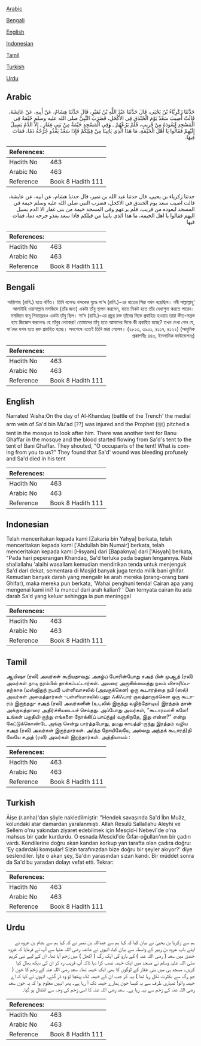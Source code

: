 [Arabic](#arabic)

[Bengali](#bengali)

[English](#english)

[Indonesian](#indonesian)

[Tamil](#tamil)

[Turkish](#turkish)

[Urdu](#urdu)

## Arabic


<div dir="rtl" lang="ar" style={{fontSize:'larger',backgroundColor:'#f8f9fa',padding:20}}>
حَدَّثَنَا زَكَرِيَّاءُ بْنُ يَحْيَى، قَالَ حَدَّثَنَا عَبْدُ اللَّهِ بْنُ نُمَيْرٍ، قَالَ حَدَّثَنَا هِشَامٌ، عَنْ أَبِيهِ، عَنْ عَائِشَةَ، قَالَتْ أُصِيبَ سَعْدٌ يَوْمَ الْخَنْدَقِ فِي الأَكْحَلِ، فَضَرَبَ النَّبِيُّ صلى الله عليه وسلم خَيْمَةً فِي الْمَسْجِدِ لِيَعُودَهُ مِنْ قَرِيبٍ، فَلَمْ يَرُعْهُمْ ـ وَفِي الْمَسْجِدِ خَيْمَةٌ مِنْ بَنِي غِفَارٍ ـ إِلاَّ الدَّمُ يَسِيلُ إِلَيْهِمْ فَقَالُوا يَا أَهْلَ الْخَيْمَةِ، مَا هَذَا الَّذِي يَأْتِينَا مِنْ قِبَلِكُمْ فَإِذَا سَعْدٌ يَغْذُو جُرْحُهُ دَمًا، فَمَاتَ فِيهَا‏.‏
</div>
<div style={{backgroundColor:'#f8f9fa',padding:20, marginBottom: 10}}><table> <thead> <tr> <th>References:</th> <th></th> </tr> </thead> <tbody><tr><td>Hadith No</td><td>463</td></tr><tr><td>Arabic No</td><td>463</td></tr><tr><td>Reference</td><td>Book 8 Hadith 111</td></tr></tbody></table></div>


<div dir="rtl" lang="ar" style={{fontSize:'larger',backgroundColor:'#f8f9fa',padding:20}}>
حدثنا زكرياء بن يحيى، قال حدثنا عبد الله بن نمير، قال حدثنا هشام، عن ابيه، عن عايشة، قالت اصيب سعد يوم الخندق في الاكحل، فضرب النبي صلى الله عليه وسلم خيمة في المسجد ليعوده من قريب، فلم يرعهم وفي المسجد خيمة من بني غفار الا الدم يسيل اليهم فقالوا يا اهل الخيمة، ما هذا الذي ياتينا من قبلكم فاذا سعد يغذو جرحه دما، فمات فيها
</div>
<div style={{backgroundColor:'#f8f9fa',padding:20, marginBottom: 10}}><table> <thead> <tr> <th>References:</th> <th></th> </tr> </thead> <tbody><tr><td>Hadith No</td><td>463</td></tr><tr><td>Arabic No</td><td>463</td></tr><tr><td>Reference</td><td>Book 8 Hadith 111</td></tr></tbody></table></div>

## Bengali


<div dir="rtl" lang="bn" style={{fontSize:'larger',backgroundColor:'#f8f9fa',padding:20}}>
‘আয়িশাহ (রাযি.) হতে বর্ণিত। তিনি বলেনঃ খন্দকের যুদ্ধে সা‘দ (রাযি.)-এর হাতের শিরা যখম হয়েছিল। নবী সাল্লাল্লাহু আলাইহি ওয়াসাল্লাম মসজিদে (তাঁর জন্য) একটা তাঁবু স্থাপন করলেন, যাতে নিকট হতে তাঁর দেখাশুনা করতে পারেন। মসজিদে বানূ গিফারেরও একটা তাঁবু ছিল। সা‘দ (রাযি.)-এর প্রচুর রক্ত তাঁদের দিকে প্রবাহিত হওয়ায় তারা ভীত-সন্ত্রস্ত হয়ে জিজ্ঞেস করলেনঃ হে তাঁবুর লোকেরা! তোমাদের তাঁবু হতে আমাদের দিকে কী প্রবাহিত হচ্ছে? তখন দেখা গেল যে, সা‘দের যখম হতে রক্ত প্রবাহিত হচ্ছে। অবশেষে এতেই তিনি মারা গেলেন। (২৮১৩, ৩৯০১, ৪১১৭, ৪১২২) (আধুনিক প্রকাশনীঃ ৪৪৩, ইসলামিক ফাউন্ডেশনঃ)
</div>
<div style={{backgroundColor:'#f8f9fa',padding:20, marginBottom: 10}}><table> <thead> <tr> <th>References:</th> <th></th> </tr> </thead> <tbody><tr><td>Hadith No</td><td>463</td></tr><tr><td>Arabic No</td><td>463</td></tr><tr><td>Reference</td><td>Book 8 Hadith 111</td></tr></tbody></table></div>

## English


<div dir="ltr" lang="en" style={{fontSize:'larger',backgroundColor:'#f8f9fa',padding:20}}>
Narrated 'Aisha:On the day of Al-Khandaq (battle of the Trench' the medial arm vein of Sa'd bin Mu'ad [??] was injured and the Prophet (ﷺ) pitched a tent in the mosque to look after him. There was another tent for Banu Ghaffar in the mosque and the blood started flowing from Sa'd's tent to the tent of Bani Ghaffar. They shouted, "O occupants of the tent! What is coming from you to us?" They found that Sa'd' wound was bleeding profusely and Sa'd died in his tent
</div>
<div style={{backgroundColor:'#f8f9fa',padding:20, marginBottom: 10}}><table> <thead> <tr> <th>References:</th> <th></th> </tr> </thead> <tbody><tr><td>Hadith No</td><td>463</td></tr><tr><td>Arabic No</td><td>463</td></tr><tr><td>Reference</td><td>Book 8 Hadith 111</td></tr></tbody></table></div>

## Indonesian


<div dir="ltr" lang="id" style={{fontSize:'larger',backgroundColor:'#f8f9fa',padding:20}}>
Telah menceritakan kepada kami [Zakaria bin Yahya] berkata, telah menceritakan kepada kami ['Abdullah bin Numair] berkata, telah menceritakan kepada kami [Hisyam] dari [Bapaknya] dari ['Aisyah] berkata, "Pada hari peperangan Khandaq, Sa'd terluka pada bagian lengannya. Nabi shallallahu 'alaihi wasallam kemudian mendirikan tenda untuk menjenguk Sa'd dari dekat, sementara di Masjid banyak juga tenda milik bani ghifar. Kemudian banyak darah yang mengalir ke arah mereka (orang-orang bani Ghifar), maka mereka pun berkata, 'Wahai penghuni tenda! Cairan apa yang mengenai kami ini? Ia muncul dari arah kalian? ' Dan ternyata cairan itu ada darah Sa'd yang keluar sehingga ia pun meninggal
</div>
<div style={{backgroundColor:'#f8f9fa',padding:20, marginBottom: 10}}><table> <thead> <tr> <th>References:</th> <th></th> </tr> </thead> <tbody><tr><td>Hadith No</td><td>463</td></tr><tr><td>Arabic No</td><td>463</td></tr><tr><td>Reference</td><td>Book 8 Hadith 111</td></tr></tbody></table></div>

## Tamil


<div dir="ltr" lang="ta" style={{fontSize:'larger',backgroundColor:'#f8f9fa',padding:20}}>
ஆயிஷா (ரலி) அவர்கள் கூறியதாவது: அகழ்ப் போரின்போது சஅத் பின் முஆத் (ரலி) அவர்கள் நாடி நரம்பில் தாக்கப்பட்டார்கள். அவரை அருகில்வைத்து நலம் விசாரிப்பதற்காக (மஸ்ஜிதுந் நபவீ) பள்ளிவாசலில் (அவருக்கென) ஒரு கூடாரத்தை நபி (ஸல்) அவர்கள் அமைத்தார்கள் -பள்ளிவாசலில் பனூ ஃகிஃபார் குலத்தாருக்கென ஒரு கூடாரம் இருந்தது- சஅத் (ரலி) அவர்களின் (உடலில் இருந்து வழிந்தோடிய) இரத்தம் தான் அக்குலத்தாரை அதிர்ச்சியடையச் செய்தது. அப்போது அவர்கள், “கூடாரவாசி களே! உங்கள் பகுதியி-ருந்து எங்களை நோக்கி(ப் பாய்ந்து) வருகிறதே, இது என்ன?” என்று கேட்டுக்கொண்டே அங்கு சென்று பார்த்தபோது, தமது காயத்தி-ருந்து இரத்தம் வழிய சஅத் (ரலி) அவர்கள் இருந்தார்கள். அ(ந்த நோயிலேயே, அல்லது அந்தக் கூடாரத்)தி லேயே சஅத் (ரலி) அவர்கள் இறந்தார்கள். அத்தியாயம் :
</div>
<div style={{backgroundColor:'#f8f9fa',padding:20, marginBottom: 10}}><table> <thead> <tr> <th>References:</th> <th></th> </tr> </thead> <tbody><tr><td>Hadith No</td><td>463</td></tr><tr><td>Arabic No</td><td>463</td></tr><tr><td>Reference</td><td>Book 8 Hadith 111</td></tr></tbody></table></div>

## Turkish


<div dir="ltr" lang="tr" style={{fontSize:'larger',backgroundColor:'#f8f9fa',padding:20}}>
Âişe (r.anha)'dan şöyle nakledilmiştir: "Hendek savaşında Sa'd İbn Muâz, kolundaki atar damardan yaralanmıştı. Allah Resulü Sallallahu Aleyhi ve Sellem o'nu yakından ziyaret edebilmek için Mescid-i Nebevî'de o'na mahsus bir çadır kurdurdu. O esnada Mescid'de Ğıfar-oğulları'nın bir çadırı vardı. Kendilerine doğru akan kandan korkup yan tarafta olan çadıra doğru: 'Ey çadırdaki komşular! Sizin tarafınızdan bize doğru bir şeyler akıyor?' diye seslendiler. İşte o akan şey, Sa'dın yarasından sızan kandı. Bir müddet sonra da Sa'd bu yaradan dolayı vefat etti. Tekrar:
</div>
<div style={{backgroundColor:'#f8f9fa',padding:20, marginBottom: 10}}><table> <thead> <tr> <th>References:</th> <th></th> </tr> </thead> <tbody><tr><td>Hadith No</td><td>463</td></tr><tr><td>Arabic No</td><td>463</td></tr><tr><td>Reference</td><td>Book 8 Hadith 111</td></tr></tbody></table></div>

## Urdu


<div dir="rtl" lang="ur" style={{fontSize:'larger',backgroundColor:'#f8f9fa',padding:20}}>
ہم سے زکریا بن یحییٰ نے بیان کیا کہ کہا ہم سے عبداللہ بن نمیر نے کہ کہا ہم سے ہشام بن عروہ نے اپنے باپ عروہ بن زبیر کے واسطہ سے بیان کیا، انہوں نے عائشہ رضی اللہ عنہا سے آپ نے فرمایا کہ غزوہ خندق میں سعد ( رضی اللہ عنہ ) کے بازو کی ایک رگ ( اکحل ) میں زخم آیا تھا۔ ان کے لیے نبی کریم صلی اللہ علیہ وسلم نے مسجد میں ایک خیمہ نصب کرا دیا تاکہ آپ قریب رہ کر ان کی دیکھ بھال کیا کریں۔ مسجد ہی میں بنی غفار کے لوگوں کا بھی ایک خیمہ تھا۔ سعد رضی اللہ عنہ کے زخم کا خون ( جو رگ سے بکثرت نکل رہا تھا ) بہہ کر جب ان کے خیمہ تک پہنچا تو وہ ڈر گئے۔ انہوں نے کہا کہ اے خیمہ والو! تمہاری طرف سے یہ کیسا خون ہمارے خیمہ تک آ رہا ہے۔ پھر انہیں معلوم ہوا کہ یہ خون سعد رضی اللہ عنہ کے زخم سے بہہ رہا ہے۔ سعد رضی اللہ عنہ کا اسی زخم کی وجہ سے انتقال ہو گیا۔
</div>
<div style={{backgroundColor:'#f8f9fa',padding:20, marginBottom: 10}}><table> <thead> <tr> <th>References:</th> <th></th> </tr> </thead> <tbody><tr><td>Hadith No</td><td>463</td></tr><tr><td>Arabic No</td><td>463</td></tr><tr><td>Reference</td><td>Book 8 Hadith 111</td></tr></tbody></table></div>